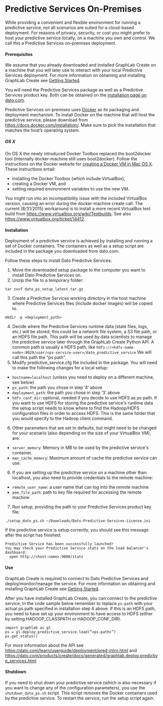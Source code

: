 # Predictive Services On-Premises
While providing a convenient and flexible environment for running a predictive service, not all scenarios are suited for a cloud-based deployment. For reasons of privacy, security, or cost you might prefer to host your predictive service locally, on a machine you own and control. We call this a Predictive Services on-premises deployment.

#### Prerequisites
We assume that you already downloaded and installed GraphLab Create on a machine that you will later use to interact with your local Predictive Services deployment. For more information on obtaining and installing GraphLab Create see [Getting Started](https://dato.com/learn/userguide/install.html).

You will need the Predictive Services package as well as a Predictive Services product key. Both can be obtained on the [installation page on dato.com](https://dato.com/download/install-dato-predictive-services.html).

Predictive Services on-premises uses [Docker](https://www.docker.com/) as its packaging and deployment mechanism. To install Docker on the machine that will host the predictive service, please download from https://docs.docker.com/installation/. Make sure to pick the installation that matches the host’s operating system.

##### OS X
On OS X the newly introduced Docker Toolbox replaced the boot2docker tool (internally docker-machine still uses boot2docker). Follow the instructions on the Docker website for [creating a Docker VM in Mac OS X](http://docs.docker.com/mac/step_one/). These instructions entail:

* installing the Docker Toolbox (which include VirtualBox),
* creating a Docker VM, and
* setting required environment variables to use the new VM.

You might run into an incompatibility issue with the included VirtualBox version, causing an error during the docker-machine create call. The current (8/31/2015) workaround is to install a more recent VirtualBox test build from https://www.virtualbox.org/wiki/Testbuilds. See also https://www.virtualbox.org/ticket/14412.

#### Installation
Deployment of a predictive service is achieved by installing and running a set of Docker containers. The containers as well as a setup script are included in the package you downloaded from dato.com.

Follow these steps to install Dato Predictive Services:

1. Move the downloaded setup package to the computer you want to install Dato Predictive Services on.
2. Unzip the file to a temporary folder:
```
tar zxvf dato_ps_setup_latest.tar.gz
```
3. Create a Predictive Services working directory in the host machine where Predictive Services files (include docker images) will be copied to.
```
mkdir -p <deployment_path>
```
4. Decide where the Predictive Services runtime data (state files, logs, etc.) will be stored; this could be a network file system, a S3 file path, or an HDFS file path. This path will be used by data scientists to manage the predictive service later through the GraphLab Create Python API. A common path is usually a HDFS path, like `hdfs://<hdfs-name-node>:8020/user/<ps-service-user>/dato_predictive_service`
We will call this path the “ps path”.
5. Modify predictive_service.cfg file included in the package. You will need to make the following changes for a local setup:
 * `hostname=localhost` (unless you need to deploy on a different machine, see below)
 * `ps_path`: the path you chose in step ‘4’ above
 * `deployment_path`: the path you chose in step ‘3’ above
 * `hdfs_conf_dir`: optional, needed if you decide to use HDFS as ps path. If you want to use HDFS for storing the predictive service's runtime data the setup script needs to know where to find the Hadoop/HDFS configuration files in order to access HDFS. This is the same folder that you would specify to the Hadoop client command.
6. Other parameters that are set to defaults, but might need to be changed for your scenario (also depending on the size of your VirtualBox VM), are:
 * `server_memory`: Memory in MB to be used by the predictive service's container.
 * `max_cache_memory`: Maximum amount of cache the predictive service can use.
6. If you are setting up the predictive service on a machine other than localhost, you also need to provide credentials to the remote machine:
 * `remote_user_name`: a user name that can log into the remote machine
 * `pem_file_path`: path to key file required for accessing the remote machine
7. Run setup, providing the path to your Predictive Services product key file:
```
./setup_dato_ps.sh ~/Downloads/Dato-Predictive-Services-License.ini
```

If the predictive service is setup correctly, you should see this message after the script has finished:
```
Predictive Service has been successfully launched!
You may check your Predictive Service stats on the load balancer's dashboard:
  open http://<host-name>:9000/stats
```

#### Use
GraphLab Create is required to connect to Dato Predictive Services and deploy/monitor/manage the service. For more information on obtaining and installing GraphLab Create see [Getting Started](https://dato.com/learn/userguide/install.html).

After you have installed GraphLab Create, you can connect to the predictive service; In the code sample below remember to replace `ps-path` with your actual ps path specified in installation step 4 above. If this is an HDFS path, you need to have set up your environment to have access to HDFS (either by setting HADOOP_CLASSPATH or HADOOP_CONF_DIR).

```
import graphlab as gl
ps = gl.deploy.predictive_service.load(“<ps-path>”)
ps.get_status()
```

For more information about the API see https://dato.com/learn/userguide/deployment/pred-intro.html and https://dato.com/products/create/docs/generated/graphlab.deploy.predictive_services.html

#### Shutdown
If you need to shut down your predictive service (which is also necessary if you want to change any of the configuration parameters), you use the `shutdown_dato_ps.sh` script. This script removes the Docker containers used by the predictive service. To restart the service, run the setup script again.
